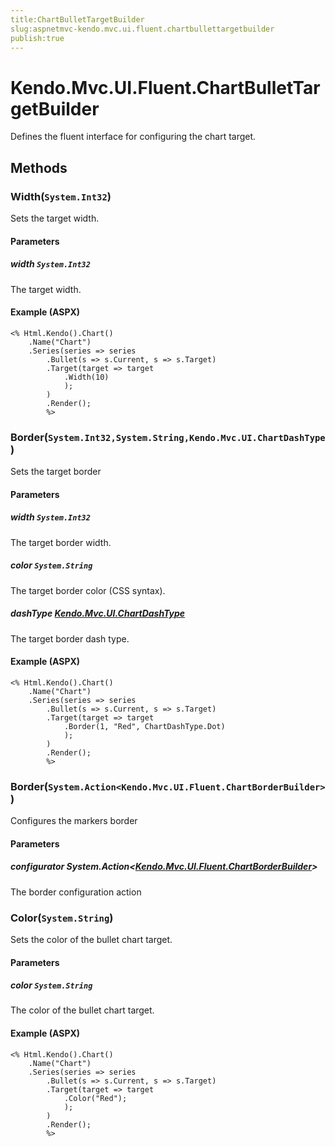 ```yaml
---
title:ChartBulletTargetBuilder
slug:aspnetmvc-kendo.mvc.ui.fluent.chartbullettargetbuilder
publish:true
---
```


# Kendo.Mvc.UI.Fluent.ChartBulletTargetBuilder
Defines the fluent interface for configuring the chart target.



## Methods

### Width(`System.Int32`)
Sets the target width.


#### Parameters

##### width `System.Int32`
The target width.




#### Example (ASPX)
    <% Html.Kendo().Chart()
        .Name("Chart")
        .Series(series => series
            .Bullet(s => s.Current, s => s.Target)
            .Target(target => target
                .Width(10)
                );
            )
            .Render();
            %>


### Border(`System.Int32,System.String,Kendo.Mvc.UI.ChartDashType`)
Sets the target border


#### Parameters

##### width `System.Int32`
The target border width.

##### color `System.String`
The target border color (CSS syntax).

##### dashType [Kendo.Mvc.UI.ChartDashType](/api/wrappers/aspnet-mvc/Kendo.Mvc.UI/ChartDashType)
The target border dash type.




#### Example (ASPX)
    <% Html.Kendo().Chart()
        .Name("Chart")
        .Series(series => series
            .Bullet(s => s.Current, s => s.Target)
            .Target(target => target
                .Border(1, "Red", ChartDashType.Dot)
                );
            )
            .Render();
            %>


### Border(`System.Action<Kendo.Mvc.UI.Fluent.ChartBorderBuilder>`)
Configures the markers border


#### Parameters

##### configurator System.Action<[Kendo.Mvc.UI.Fluent.ChartBorderBuilder](/api/wrappers/aspnet-mvc/Kendo.Mvc.UI.Fluent/ChartBorderBuilder)>
The border configuration action





### Color(`System.String`)
Sets the color of the bullet chart target.


#### Parameters

##### color `System.String`
The color of the bullet chart target.




#### Example (ASPX)
    <% Html.Kendo().Chart()
        .Name("Chart")
        .Series(series => series
            .Bullet(s => s.Current, s => s.Target)
            .Target(target => target
                .Color("Red");
                );
            )
            .Render();
            %>



 
